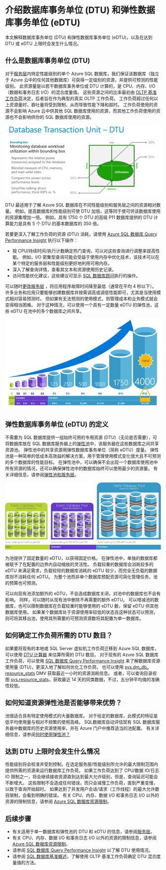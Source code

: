 <properties
    pageTitle="SQL 数据库：什么是 DTU？ | Azure"
    description="了解什么是 Azure SQL 数据库事务单位。"
    keywords="数据库选项,数据库性能"
    services="sql-database"
    documentationcenter=""
    author="CarlRabeler"
    manager="jhubbard"
    editor="CarlRabeler" />
<tags
    ms.assetid="89e3e9ce-2eeb-4949-b40f-6fc3bf520538"
    ms.service="sql-database"
    ms.custom="resources"
    ms.devlang="na"
    ms.topic="article"
    ms.tgt_pltfrm="na"
    ms.workload="NA"
    ms.date="04/13/2017"
    wacn.date="05/22/2017"
    ms.author="carlrab"
    ms.translationtype="Human Translation"
    ms.sourcegitcommit="8fd60f0e1095add1bff99de28a0b65a8662ce661"
    ms.openlocfilehash="42ac9d6b8c3e4331e2f278207f908abc6df017f4"
    ms.contentlocale="zh-cn"
    ms.lasthandoff="05/12/2017" />

# <a name="explaining-database-transaction-units-dtus-and-elastic-database-transaction-units-edtus"></a>介绍数据库事务单位 (DTU) 和弹性数据库事务单位 (eDTU)
本文解释数据库事务单位 (DTU) 和弹性数据库事务单位 (eDTU)，以及在达到 DTU 或 eDTU 上限时会发生什么情况。  

## <a name="what-are-database-transaction-units-dtus"></a>什么是数据库事务单位 (DTU)
对于[服务层](/documentation/articles/sql-database-service-tiers/#single-database-service-tiers-and-performance-levels)内特定性能级别的单个 Azure SQL 数据库，我们保证该数据库（独立于 Azure 云中的任何其他数据库）可获得一定级别的资源，并提供可预测的性能级别。 此资源量是以若干数据库事务单位或 DTU 计算的，是 CPU、内存、I/O（数据和事务日志 I/O）的混合度量值。 这些资源之间的比率最初由 [OLTP 基准工作负荷](/documentation/articles/sql-database-benchmark-overview/)决定，后者旨在作为典型的真实 OLTP 工作负荷。 工作负荷超过任何以上资源量时，吞吐量将受到限制，从而导致性能下降和超时。 工作负荷使用的资源不会影响 Azure 云中供其他 SQL 数据库使用的资源，而其他工作负荷使用的资源也不会影响供你的 SQL 数据库使用的资源。

![边界框](./media/sql-database-what-is-a-dtu/bounding-box.png)

DTU 最适用于了解 Azure SQL 数据库在不同性能级别和服务层之间的资源相对数量。 例如，提高数据库的性能级别可使 DTU 加倍，这等同于使可供该数据库使用的资源集增加一倍。 例如，具有 1750 个 DTU 的高级 P11 数据库提供的 DTU 计算能力是具有 5 个 DTU 的基本数据库的 350 倍。  

若要更深入了解工作负荷的资源 (DTU) 消耗，请使用 [Azure SQL 数据库 Query Performance Insight](/documentation/articles/sql-database-query-performance/) 执行以下操作：

- 按 CPU/持续时间/执行计数确定热门查询，可以对这些查询进行调整来提高性能。 例如，I/O 密集型查询可能会受益于使用内存中优化技术，该技术可以在某个特定的服务层和性能级别更好地利用可用内存。
- 深入了解查询详情，查看其文本和资源使用历史记录。
- 访问性能优化建议，这些建议可显示 [SQL 数据库顾问](/documentation/articles/sql-database-advisor/)执行的操作。

可以随时[更改服务层](/documentation/articles/sql-database-service-tiers/) ，将应用程序故障时间降至最低（通常在平均 4 秒以下）。 许多业务和应用只要能够创建数据库并按需调高或调低性能即可，尤其是当使用模式相对容易预测时。 但如果有无法预测的使用模式，则管理成本和业务模式就会变得相当困难。 对于这种情况，可以使用一个具有一定数量 eDTU 的弹性池，这些 eDTU 在池中的多个数据库之间共享。

![SQL 数据库简介：按层和级别统计的单一数据库 DTU](./media/sql-database-what-is-a-dtu/single_db_dtus.png)

## <a name="what-are-elastic-database-transaction-units-edtus"></a>弹性数据库事务单位 (eDTU) 的定义
不需要为 SQL 数据库提供一组始终可用的专用资源 (DTU)（无论是否需要），可将数据库放在 SQL 数据库服务器上的[弹性池](/documentation/articles/sql-database-elastic-pool/)中，该服务器在这些数据库之间共享资源池。 弹性池中的共享资源用弹性数据库事务单位（简称 eDTU）度量。 弹性池是一种简单的低成本高效益的解决方案，用于管理使用模式变化很大且不可预测的多个数据库的性能目标。 在弹性池中，可以确保不会出现一个数据库使用池中所有资源的情况，还可以确保弹性池中的数据库始终可以使用最少的资源量。 有关详细信息，请参阅[弹性池和服务层](/documentation/articles/sql-database-service-tiers/#elastic-pool-service-tiers-and-performance-in-edtus)。

![SQL 数据库简介：按层和级别统计的 eDTU](./media/sql-database-what-is-a-dtu/sqldb_elastic_pools.png)

为池提供了固定数量的 eDTU，以获得固定价格。 在弹性池中，单独的数据库都被赋予了在配置的边界内自动缩放的灵活性。 负载较重的数据库会消耗较多的 eDTU 来满足需求，负载较轻的数据库消耗的 eDTU 较少，而完全无负载的数据库则不消耗任何 eDTU。 为整个池而非单个数据库预配资源可简化管理任务，池的预算也可预测。

可以向现有池添加额外的 eDTU，不会造成数据库关闭，对池中的数据库也不会有影响。 同样，可以随时从现有池中删除不再需要的额外 eDTU。 可以增减池的数据库，也可以限制数据库在负载较重时能够使用的 eDTU 数，保留 eDTU 供其他数据库使用。 如果某个数据库处于资源使用率较低的状态且这种状态可以预测，则可将其移出池，使用其所需要的可预测资源数将其配置为单一数据库。

## <a name="how-can-i-determine-the-number-of-dtus-needed-by-my-workload"></a>如何确定工作负荷所需的 DTU 数目？
如果要将现有的本地或 SQL Server 虚拟机工作负荷迁移到 Azure SQL 数据库，可以使用 [DTU 计算器](http://dtucalculator.azurewebsites.net/) 来估算所需的 DTU 数目。 对于现有的 Azure SQL 数据库工作负荷，可以使用 [SQL 数据库 Query Performance Insight](/documentation/articles/sql-database-query-performance/) 来了解数据库资源使用量 (DTU)，更深入地了解如何优化工作负荷。 也可以使用 [sys.dm_db_ resource_stats](https://msdn.microsoft.com/zh-cn/library/dn800981.aspx) DMV 获取最近一小时的资源消耗信息。 或者，可以查询目录视图 [sys.resource_stats](http://msdn.microsoft.com/zh-cn/library/dn269979.aspx)，获取最近 14 天的同类数据，不过，五分钟平均值的准确性较低。

## <a name="how-do-i-know-if-i-could-benefit-from-an-elastic-pool-of-resources"></a>如何知道资源弹性池是否能够带来优势？
池很适合具有特定使用模式的大量数据库。 对于给定的数据库，此模式的特征是低平均使用量与相对不频繁的使用高峰。 SQL数据库自动评估现有 SQL 数据库服务器中数据库的历史资源使用率，并在 Azure 门户中推荐适当的池配置。 有关详细信息，请参阅[何时使用弹性池？](/documentation/articles/sql-database-elastic-pool-guidance/)

## <a name="what-happens-when-i-hit-my-maximum-dtus"></a>达到 DTU 上限时会发生什么情况
性能级别将会校准并受到控制，在选定服务层/性能级别所允许的最大限制范围内提供所需的资源来运行数据库工作负荷。 如果工作负荷达到了 CPU/数据 IO/日志 IO 限制之一，将会继续接收资源直到达到最大允许级别，但是，查询延迟可能会不断增大。 这些限制不会造成任何错误，而只会减慢工作负荷，直到严重变慢，以致于查询开始超时。 如果达到了并发用户会话/请求（工作线程）的最大允许数目限制，会看到明确的错误。 有关 CPU、内存、数据 I/O 和事务日志 I/O 以外的资源的限制信息，请参阅 [Azure SQL 数据库资源限制](/documentation/articles/sql-database-resource-limits/)。

## <a name="next-steps"></a>后续步骤
* 有关适用于单一数据库和弹性池的 DTU 和 eDTU 的信息，请参阅[服务层](/documentation/articles/sql-database-service-tiers/)。
* 有关 CPU、内存、数据 I/O 和事务日志 I/O 以外的资源的限制信息，请参阅 [Azure SQL 数据库资源限制](/documentation/articles/sql-database-resource-limits/)。
* 请参阅 [SQL 数据库 Query Performance Insight](/documentation/articles/sql-database-query-performance/) 以了解 DTU 使用情况。
* 请参阅 [SQL 数据库基准概述](/documentation/articles/sql-database-benchmark-overview/)，了解使用 OLTP 基准工作负荷确定 DTU 混合度量值的方法。
<!--Update_Description: wording update-->